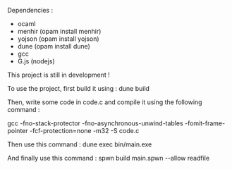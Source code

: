 Dependencies :
  - ocaml
  - menhir (opam install menhir)
  - yojson (opam install yojson)
  - dune (opam install dune)
  - gcc
  - G.js (nodejs)

This project is still in development !

To use the project, first build it using : dune build 

Then, write some code in code.c and compile it using the following command : 

gcc -fno-stack-protector -fno-asynchronous-unwind-tables -fomit-frame-pointer -fcf-protection=none -m32 -S code.c

Then use this command : dune exec bin/main.exe

And finally use this command : spwn build main.spwn --allow readfile